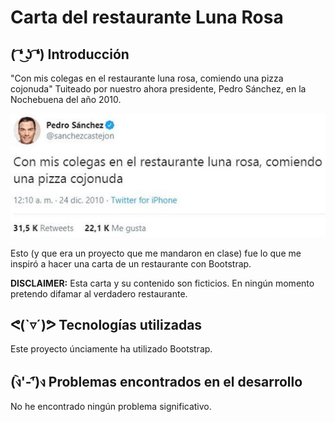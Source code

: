# Carta del restaurante Luna Rosa

## ( ͡❛ ͜ʖ ͡❛) Introducción

"Con mis colegas en el restaurante luna rosa, comiendo una pizza cojonuda" Tuiteado por nuestro ahora presidente, Pedro Sánchez, en la Nochebuena del año 2010.

![Con mis colegas en el restaurante luna rosa, comiendo una pizza cojonuda](img/pedrosanchez.jpg)

Esto (y que era un proyecto que me mandaron en clase) fue lo que me inspiró a hacer una carta de un restaurante con Bootstrap.

**DISCLAIMER:** Esta carta y su contenido son ficticios. En ningún momento pretendo difamar al verdadero restaurante.

## ᕙ(`▿´)ᕗ Tecnologías utilizadas

Este proyecto únciamente ha utilizado Bootstrap.

## (ง︡'-'︠)ง Problemas encontrados en el desarrollo

No he encontrado ningún problema significativo.